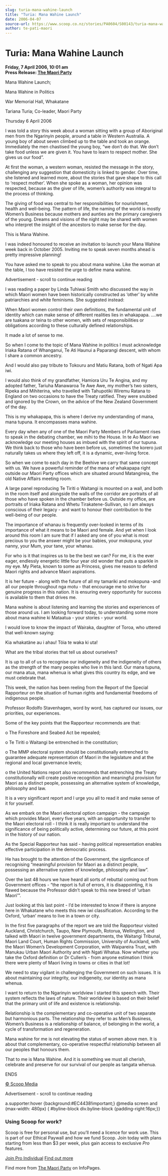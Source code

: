 ```yaml
---
slug: turia-mana-wahine-launch
title: "Turia: Mana Wahine Launch"
date: 2006-04-07
source-url: https://www.scoop.co.nz/stories/PA0604/S00143/turia-mana-wahine-launch.htm
author: te-pati-maori
---
```

Turia: Mana Wahine Launch
=========================

**Friday, 7 April 2006, 10:01 am**  
**Press Release: [The Maori Party](https://info.scoop.co.nz/The_Maori_Party)**

Mana Wahine Launch;

Mana Wahine in Politics

War Memorial Hall, Whakatane

Tariana Turia; Co-leader, Maori Party

Thursday 6 April 2006

I was told a story this week about a woman sitting with a group of Aboriginal men from the Ngarinyin people, around a table in Western Australia. A young boy of about seven climbed up to the table and took an orange. Immediately the men chastised the young boy, “we don’t do that. We don’t take food unless we are given it. You have to learn to respect mother. She gives us our food”.

At first the woman, a western woman, resisted the message in the story, challenging any suggestion that domesticity is linked to gender. Over time, she listened and learned more, about the stories that gave shape to this call to ‘respect mother’. When she spoke as a woman, her opinion was respected, because as the giver of life, women’s authority was integral to the process of thinking.

The giving of food was central to her responsibilities for nourishment, health and well-being. The pattern of life, the naming of the world is mostly Women’s Business because mothers and aunties are the primary caregivers of the young. Dreams and visions of the night may be shared with women who interpret the insight of the ancestors to make sense for the day.

This is Mana Wahine.

I was indeed honoured to receive an invitation to launch your Mana Wahine week back in October 2005. Inviting me to speak seven months ahead is pretty impressive planning!

You have asked me to speak to you about mana wahine. Like the woman at the table, I too have resisted the urge to define mana wahine.

Advertisement - scroll to continue reading





I was reading a paper by Linda Tuhiwai Smith who discussed the way in which Maori women have been historically constructed as ‘other’ by white patriarchies and white feminisms. She suggested instead:

When Maori women control their own definitions, the fundamental unit of identity which can make sense of different realities lies in whakapapa. ….we are tuakana or teina to other women, with sets of responsibilities or obligations according to these culturally defined relationships.

It made a lot of sense to me.

So when I come to the topic of Mana Wahine in politics I must acknowledge Iriaka Ratana of Whanganui, Te Ati Haunui a Paparangi descent, with whom I share a common ancestry.

And I would also pay tribute to Tokouru and Matiu Ratana, both of Ngati Apa iwi.

I would also think of my grandfather, Hamiora Uru Te Angina, and my adopted father, Tariuha Manawaroa Te Awe Awe, my mother’s two sisters, Ripeka and Mihiterina, who travelled with Tahupotiki Wiremu Ratana to England on two occasions to have the Treaty ratified. They were snubbed and ignored by the Crown, on the advice of the New Zealand Government of the day.

This is my whakapapa, this is where I derive my understanding of mana, mana tupuna. It encompasses mana wahine.

Every day when any of one of the Maori Party Members of Parliament rises to speak in the debating chamber, we mihi to the House. In te Ao Maori we acknowledge our meeting houses as imbued with the spirit of our tupuna. We think back to those who have been before us, sometimes the korero just naturally takes us where they left off, it is a dynamic, ever-living force.

So when we come to each day in the Beehive we carry that same concept with us. We have a powerful reminder of the mana of whakapapa right outside our Maori Party offices which are situated around Matangireia, the old Native Affairs meeting room.

A large panel reproducing Te Tiriti o Waitangi is mounted on a wall, and both in the room itself and alongside the walls of the corridor are portraits of all those who have spoken in the chamber before us. Outside my office, are portraits of Iriaka Ratana and Whetu Tirakatene-Sullivan, so I am always conscious of their legacy - and want to honour their contribution to the well-being of our people.

The importance of whanau is frequently over-looked in terms of its importance of what it means to be Maori and female. And yet when I look around this room I am sure that if I asked any one of you what is most precious to you the answer might be your babies, your mokopuna, your nanny, your Mum, your tane, your whanau.

For who is it that inspires us to be the best we can? For me, it is the ever eager, endlessly energetic little four year old wonder that puts a sparkle in my eye. My Pieta, known to some as Princess, gives me reason to defend Maori rights and advance Maori aspirations.

It is her future - along with the future of all my tamariki and mokopuna -and all our people throughout nga motu - that encourage me to strive for genuine progress in this nation. It is ensuring every opportunity for success is available to them that drives me.

Mana wahine is about listening and learning the stories and experiences of those around us. I am looking forward today, to understanding some more about mana wahine ki Mataatua - your stories - your world.

I would love to know the impact of Wairaka, daughter of Toroa, who uttered that well-known saying:

Kia whakatäne au i ahau! Töia te waka ki uta!

What are the tribal stories that tell us about ourselves?

It is up to all of us to recognise our indigeneity and the indigeneity of others as the strength of the many peoples who live in this land. Our mana tupuna, our mana atua, mana whenua is what gives this country its edge, and we must celebrate that.

This week, the nation has been reeling from the Report of the Special Rapporteur on the situation of human rights and fundamental freedoms of indigenous people.

Professor Rodolfo Stavenhagen, word by word, has captured our issues, our priorities, our experiences.

Some of the key points that the Rapporteur recommends are that:

o The Foreshore and Seabed Act be repealed;

o Te Tiriti o Waitangi be entrenched in the constitution;

o The MMP electoral system should be constitutionally entrenched to guarantee adequate representation of Maori in the legislature and at the regional and local governance levels;

o the United Nations report also recommends that entrenching the Treaty constitutionally will create positive recognition and meaningful provision for Maori as a distinct people, possessing an alternative system of knowledge, philosophy and law.

It is a very significant report and I urge you all to read it and make sense of it for yourself.

As we embark on the Maori electoral option campaign - the campaign which provides Maori, every five years, with an opportunity to transfer to the Maori electoral roll - I think it is really important to understand the significance of being politically active, determining our future, at this point in the history of our nation.

As the Special Rapporteur has said - having political representation enables effective participation in the democratic process.

He has brought to the attention of the Government, the signficance of recognising “meaningful provision for Maori as a distinct people, possessing an alternative system of knowledge, philosophy and law”.

Over the last 48 hours we have heard all sorts of rebuttal coming out from Government offices - “the report is full of errors, it is disappointing, it is flawed because the Professor didn’t speak to this new breed of ‘urban Maori’”.

Just looking at this last point - I’d be interested to know if there is anyone here in Whakatane who meets this new iwi classification. According to the Oxford, ‘urban’ means to live in a town or city.

In the first five paragraphs of the report we are told the Rapporteur visited Auckland, Christchurch, Taupo, New Plymouth, Rotorua, Wellington, and talked with Maori in twelve government departments, the Waitangi Tribunal, Maori Land Court, Human Rights Commission, University of Auckland, with the Maori Women’s Development Corporation, with Waipareira Trust, with Manukau Urban Maori Authority and with Ngati Whatua. Now whether you take the Oxford definition or Dr Cullen’s - from anyone estimation I think there were plenty of Maori living in towns or cities in that lot!

We need to stay vigilant in challenging the Government on such issues. It is about maintaining our integrity, our indigeneity, our identity as mana whenua.

I want to return to the Ngarinyin worldview I started this speech with. Their system reflects the laws of nature. Their worldview is based on their belief that the primary unit of life and existence is relationship.

Relationship is the complementary and co-operative unit of two separate but harmonious parts. The relationship they refer to as Men’s Business, Women’s Business is a relationship of balance, of belonging in the world, a cycle of transformation and regeneration.

Mana wahine for me is not elevating the status of women above men. It is about that complementary, co-operative respectful relationship between all our peoples that honours them.

That to me is Mana Wahine. And it is something we must all cherish, celebrate and preserve for our survival of our people as tangata whenua.

ENDS

[© Scoop Media](http://www.scoop.co.nz/about/terms.html)  

Advertisement - scroll to continue reading



a.supporter:hover {background:#EC4438!important;} @media screen and (max-width: 480px) { #byline-block div.byline-block {padding-right:16px;}}

### Using Scoop for work?

Scoop is free for personal use, but you’ll need a licence for work use. This is part of our Ethical Paywall and how we fund Scoop. Join today with plans starting from less than $3 per week, plus gain access to exclusive _Pro_ features.  
  
[Join Pro Individual](https://pro.scoop.co.nz/Individual/?from=ProIn24) [Find out more](https://pro.scoop.co.nz/using-scoop-for-work/?from=ProIn24)

Find more from [The Maori Party](https://info.scoop.co.nz/The_Maori_Party) on InfoPages.